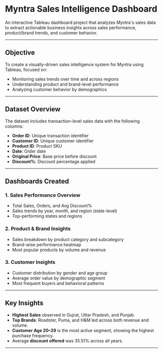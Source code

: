 # Myntra Sales Intelligence Dashboard

An interactive Tableau dashboard project that analyzes Myntra's sales data to extract actionable business insights across sales performance, product/brand trends, and customer behavior.

---

## Objective

To create a visually-driven sales intelligence system for Myntra using Tableau, focused on:
- Monitoring sales trends over time and across regions
- Understanding product and brand-level performance
- Analyzing customer behavior by demographics

---

## Dataset Overview

The dataset includes transaction-level sales data with the following columns:
- **Order ID**: Unique transaction identifier  
- **Customer ID**: Unique customer identifier  
- **Product ID**: Product SKU  
- **Date**: Order date  
- **Original Price**: Base price before discount  
- **Discount%**: Discount percentage applied  

---

## Dashboards Created

### 1. **Sales Performance Overview**
- Total Sales, Orders, and Avg Discount%
- Sales trends by year, month, and region (state-level)
- Top-performing states and regions

### 2. **Product & Brand Insights**
- Sales breakdown by product category and subcategory
- Brand-wise performance heatmap
- Most popular products by volume and revenue

### 3. **Customer Insights**
- Customer distribution by gender and age group
- Average order value by demographic segment
- Most frequent buyers and behavioral patterns

---

## Key Insights

- **Highest Sales** observed in Gujrat, Uttar Pradesh, and Punjab.
- **Top Brands**: Roadster, Puma, and H&M led across both revenue and volume.
- **Customer Age 20–29** is the most active segment, showing the highest purchase frequency.
- Average **discount offered** was 35.51% across all years.

---


